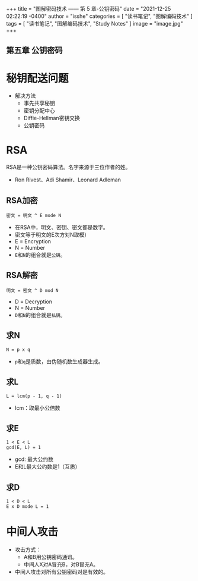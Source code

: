 +++
title = "图解密码技术 —— 第 5 章-公钥密码"
date = "2021-12-25 02:22:19 -0400"
author = "isshe"
categories = [ "读书笔记", "图解编码技术" ]
tags = [ "读书笔记", "图解编码技术", "Study Notes" ]
image = "image.jpg"
+++


第五章 公钥密码
---

# 秘钥配送问题
* 解决方法
  * 事先共享秘钥
  * 密钥分配中心
  * Diffie-Hellman密钥交换
  * 公钥密码


# RSA
RSA是一种公钥密码算法。名字来源于三位作者的姓。
* Ron Rivest、Adi Shamir、Leonard Adleman

## RSA加密
```
密文 = 明文 ^ E mode N 
```
* 在RSA中，明文、密钥、密文都是数字。
* 密文等于明文的E次方对N取模）
* E = Encryption
* N = Number 
* `E`和`N`的组合就是`公钥`。

## RSA解密
```
明文 = 密文 ^ D mod N
```
* D = Decryption
* N = Number
* `D`和`N`的组合就是`私钥`。

## 求N
```
N = p x q
```
* `p`和`q`是质数，由伪随机数生成器生成。

## 求L
```
L = lcm(p - 1, q - 1)
```
* lcm：取最小公倍数

## 求E
```
1 < E < L
gcd(E, L) = 1
```
* gcd: 最大公约数
* E和L最大公约数是1（互质）

## 求D
```
1 < D < L
E x D mode L = 1
```

# 中间人攻击
* 攻击方式：
  * A和B用公钥密码通讯。
  * 中间人X对A冒充B，对B冒充A。
* 中间人攻击对所有公钥密码对是有效的。
